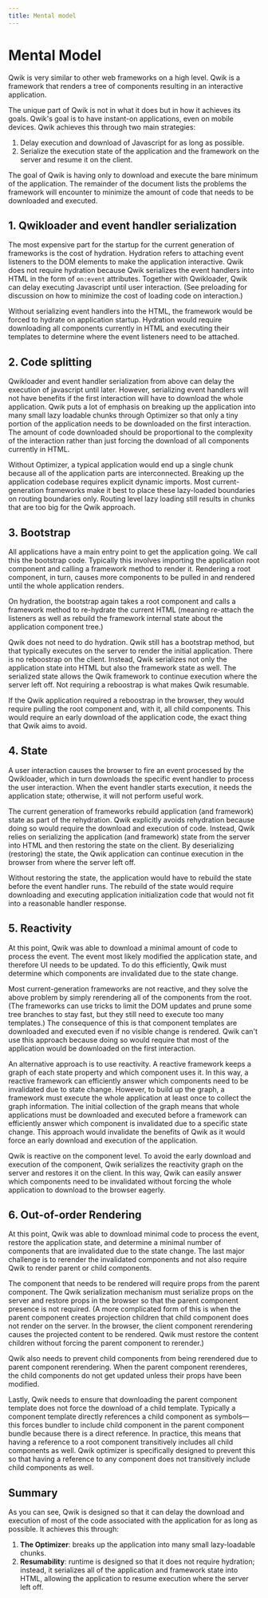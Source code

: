 ```yaml
---
title: Mental model
---
```


# Mental Model

Qwik is very similar to other web frameworks on a high level. Qwik is a framework that renders a tree of components resulting in an interactive application.

The unique part of Qwik is not in what it does but in how it achieves its goals. Qwik's goal is to have instant-on applications, even on mobile devices. Qwik achieves this through two main strategies:

1. Delay execution and download of Javascript for as long as possible.
2. Serialize the execution state of the application and the framework on the server and resume it on the client.

The goal of Qwik is having only to download and execute the bare minimum of the application. The remainder of the document lists the problems the framework will encounter to minimize the amount of code that needs to be downloaded and executed.

## 1. Qwikloader and event handler serialization

The most expensive part for the startup for the current generation of frameworks is the cost of hydration. Hydration refers to attaching event listeners to the DOM elements to make the application interactive. Qwik does not require hydration because Qwik serializes the event handlers into HTML in the form of `on:event` attributes. Together with Qwikloader, Qwik can delay executing Javascript until user interaction. (See preloading for discussion on how to minimize the cost of loading code on interaction.)

Without serializing event handlers into the HTML, the framework would be forced to hydrate on application startup. Hydration would require downloading all components currently in HTML and executing their templates to determine where the event listeners need to be attached.

## 2. Code splitting

Qwikloader and event handler serialization from above can delay the execution of javascript until later. However, serializing event handlers will not have benefits if the first interaction will have to download the whole application. Qwik puts a lot of emphasis on breaking up the application into many small lazy loadable chunks through Optimizer so that only a tiny portion of the application needs to be downloaded on the first interaction. The amount of code downloaded should be proportional to the complexity of the interaction rather than just forcing the download of all components currently in HTML.

Without Optimizer, a typical application would end up a single chunk because all of the application parts are interconnected. Breaking up the application codebase requires explicit dynamic imports. Most current-generation frameworks make it best to place these lazy-loaded boundaries on routing boundaries only. Routing level lazy loading still results in chunks that are too big for the Qwik approach.

## 3. Bootstrap

All applications have a main entry point to get the application going. We call this the bootstrap code. Typically this involves importing the application root component and calling a framework method to render it. Rendering a root component, in turn, causes more components to be pulled in and rendered until the whole application renders.

On hydration, the bootstrap again takes a root component and calls a framework method to re-hydrate the current HTML (meaning re-attach the listeners as well as rebuild the framework internal state about the application component tree.)

Qwik does not need to do hydration. Qwik still has a bootstrap method, but that typically executes on the server to render the initial application. There is no reboostrap on the client. Instead, Qwik serializes not only the application state into HTML but also the framework state as well. The serialized state allows the Qwik framework to continue execution where the server left off. Not requiring a reboostrap is what makes Qwik resumable.

If the Qwik application required a reboostrap in the browser, they would require pulling the root component and, with it, all child components. This would require an early download of the application code, the exact thing that Qwik aims to avoid.

## 4. State

A user interaction causes the browser to fire an event processed by the Qwikloader, which in turn downloads the specific event handler to process the user interaction. When the event handler starts execution, it needs the application state; otherwise, it will not perform useful work.

The current generation of frameworks rebuild application (and framework) state as part of the rehydration. Qwik explicitly avoids rehydration because doing so would require the download and execution of code. Instead, Qwik relies on serializing the application (and framework) state from the server into HTML and then restoring the state on the client. By deserializing (restoring) the state, the Qwik application can continue execution in the browser from where the server left off.

Without restoring the state, the application would have to rebuild the state before the event handler runs. The rebuild of the state would require downloading and executing application initialization code that would not fit into a reasonable handler response.

## 5. Reactivity

At this point, Qwik was able to download a minimal amount of code to process the event. The event most likely modified the application state, and therefore UI needs to be updated. To do this efficiently, Qwik must determine which components are invalidated due to the state change.

Most current-generation frameworks are not reactive, and they solve the above problem by simply rerendering all of the components from the root. (The frameworks can use tricks to limit the DOM updates and prune some tree branches to stay fast, but they still need to execute too many templates.) The consequence of this is that component templates are downloaded and executed even if no visible change is rendered. Qwik can't use this approach because doing so would require that most of the application would be downloaded on the first interaction.

An alternative approach is to use reactivity. A reactive framework keeps a graph of each state property and which component uses it. In this way, a reactive framework can efficiently answer which components need to be invalidated due to state change. However, to build up the graph, a framework must execute the whole application at least once to collect the graph information. The initial collection of the graph means that whole applications must be downloaded and executed before a framework can efficiently answer which component is invalidated due to a specific state change. This approach would invalidate the benefits of Qwik as it would force an early download and execution of the application.

Qwik is reactive on the component level. To avoid the early download and execution of the component, Qwik serializes the reactivity graph on the server and restores it on the client. In this way, Qwik can easily answer which components need to be invalidated without forcing the whole application to download to the browser eagerly.

## 6. Out-of-order Rendering

At this point, Qwik was able to download minimal code to process the event, restore the application state, and determine a minimal number of components that are invalidated due to the state change. The last major challenge is to rerender the invalidated components and not also require Qwik to render parent or child components.

The component that needs to be rendered will require props from the parent component. The Qwik serialization mechanism must serialize props on the server and restore props in the browser so that the parent component presence is not required. (A more complicated form of this is when the parent component creates projection children that child component does not render on the server. In the browser, the client component rerendering causes the projected content to be rendered. Qwik must restore the content children without forcing the parent component to rerender.)

Qwik also needs to prevent child components from being rerendered due to parent component rerendering. When the parent component rerenderes, the child components do not get updated unless their props have been modified.

Lastly, Qwik needs to ensure that downloading the parent component template does not force the download of a child template. Typically a component template directly references a child component as symbols—this forces bundler to include child component in the parent component bundle because there is a direct reference. In practice, this means that having a reference to a root component transitively includes all child components as well. Qwik optimizer is specifically designed to prevent this so that having a reference to any component does not transitively include child components as well.

## Summary

As you can see, Qwik is designed so that it can delay the download and execution of most of the code associated with the application for as long as possible. It achieves this through:

1. **The Optimizer**: breaks up the application into many small lazy-loadable chunks.
2. **Resumability**: runtime is designed so that it does not require hydration; instead, it serializes all of the application and framework state into HTML, allowing the application to resume execution where the server left off.

